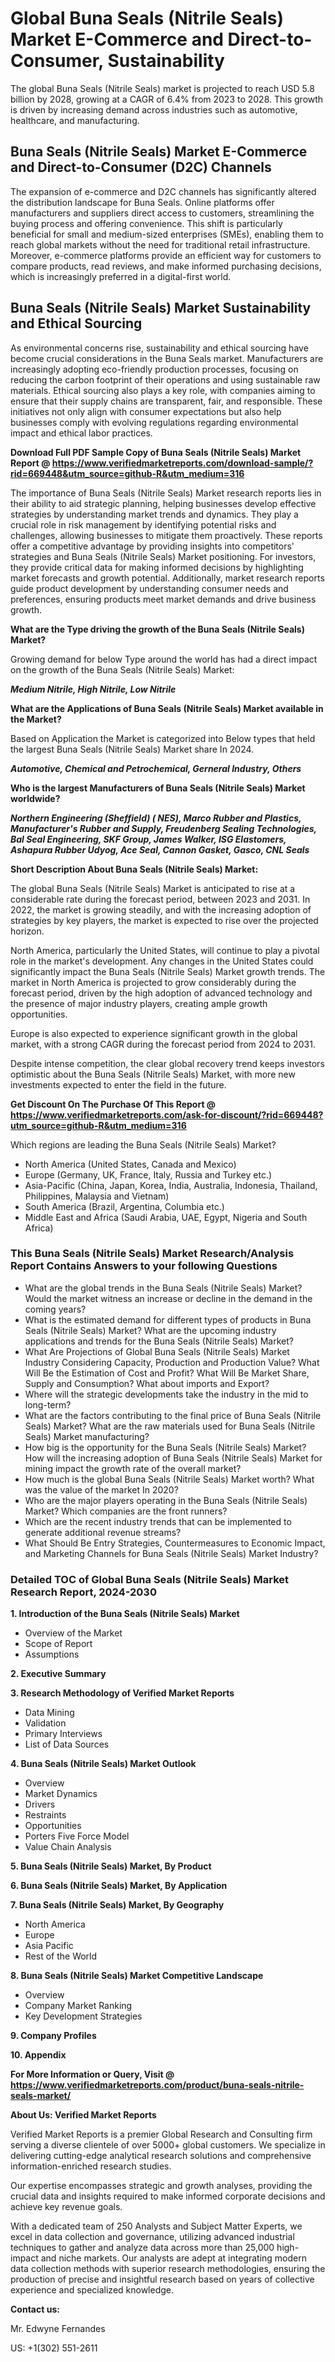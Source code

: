 <h1>Global Buna Seals (Nitrile Seals) Market E-Commerce and Direct-to-Consumer, Sustainability</h1><p class=""><p>The global Buna Seals (Nitrile Seals) market is projected to reach USD 5.8 billion by 2028, growing at a CAGR of 6.4% from 2023 to 2028. This growth is driven by increasing demand across industries such as automotive, healthcare, and manufacturing.</p><h2>Buna Seals (Nitrile Seals) Market E-Commerce and Direct-to-Consumer (D2C) Channels</h2><p>The expansion of e-commerce and D2C channels has significantly altered the distribution landscape for Buna Seals. Online platforms offer manufacturers and suppliers direct access to customers, streamlining the buying process and offering convenience. This shift is particularly beneficial for small and medium-sized enterprises (SMEs), enabling them to reach global markets without the need for traditional retail infrastructure. Moreover, e-commerce platforms provide an efficient way for customers to compare products, read reviews, and make informed purchasing decisions, which is increasingly preferred in a digital-first world.</p><h2>Buna Seals (Nitrile Seals) Market Sustainability and Ethical Sourcing</h2><p>As environmental concerns rise, sustainability and ethical sourcing have become crucial considerations in the Buna Seals market. Manufacturers are increasingly adopting eco-friendly production processes, focusing on reducing the carbon footprint of their operations and using sustainable raw materials. Ethical sourcing also plays a key role, with companies aiming to ensure that their supply chains are transparent, fair, and responsible. These initiatives not only align with consumer expectations but also help businesses comply with evolving regulations regarding environmental impact and ethical labor practices.</p></p><p class=""><strong>Download Full PDF Sample Copy of Buna Seals (Nitrile Seals) Market Report @ <a href="https://www.verifiedmarketreports.com/download-sample/?rid=669448&utm_source=github-R&utm_medium=316" target="_blank">https://www.verifiedmarketreports.com/download-sample/?rid=669448&utm_source=github-R&utm_medium=316</a></strong></p><p>The importance of&nbsp;Buna Seals (Nitrile Seals) Market research reports lies in their ability to aid strategic planning, helping businesses develop effective strategies by understanding market trends and dynamics. They play a crucial role in risk management by identifying potential risks and challenges, allowing businesses to mitigate them proactively. These reports offer a competitive advantage by providing insights into competitors' strategies and Buna Seals (Nitrile Seals) Market positioning. For investors, they provide critical data for making informed decisions by highlighting market forecasts and growth potential. Additionally, market research reports guide product development by understanding consumer needs and preferences, ensuring products meet market demands and drive business growth.</p><p><strong>What are the&nbsp;Type driving the growth of the Buna Seals (Nitrile Seals) Market?</strong></p><p id="" class="">Growing demand for below Type around the world has had a direct impact on the growth of the Buna Seals (Nitrile Seals) Market:</p><p class=""><em><strong>Medium Nitrile, High Nitrile, Low Nitrile</strong></em></p><p class=""><strong>What are the&nbsp;Applications&nbsp;of Buna Seals (Nitrile Seals) Market available in the Market?</strong></p><p id="" class="">Based on Application the Market is categorized into Below types that held the largest Buna Seals (Nitrile Seals) Market share In 2024.</p><p class=""><em><strong>Automotive, Chemical and Petrochemical, Gerneral Industry, Others</strong></em></p><p class=""><strong>Who is the largest Manufacturers of Buna Seals (Nitrile Seals) Market worldwide?</strong></p><p><em><strong>Northern Engineering (Sheffield) ( NES), Marco Rubber and Plastics, Manufacturer's Rubber and Supply, Freudenberg Sealing Technologies, Bal Seal Engineering, SKF Group, James Walker, ISG Elastomers, Ashapura Rubber Udyog, Ace Seal, Cannon Gasket, Gasco, CNL Seals</strong></em></p><p id="" class=""><strong>Short Description About Buna Seals (Nitrile Seals) Market:</strong></p><p>The global Buna Seals (Nitrile Seals) Market is anticipated to rise at a considerable rate during the forecast period, between 2023 and 2031. In 2022, the market is growing steadily, and with the increasing adoption of strategies by key players, the market is expected to rise over the projected horizon.</p><p>North America, particularly the United States, will continue to play a pivotal role in the market's development. Any changes in the United States could significantly impact the Buna Seals (Nitrile Seals) Market growth trends. The market in North America is projected to grow considerably during the forecast period, driven by the high adoption of advanced technology and the presence of major industry players, creating ample growth opportunities.</p><p>Europe is also expected to experience significant growth in the global market, with a strong CAGR during the forecast period from 2024 to 2031.</p><p>Despite intense competition, the clear global recovery trend keeps investors optimistic about the Buna Seals (Nitrile Seals) Market, with more new investments expected to enter the field in the future.</p><p id="" class=""><strong>Get Discount On The Purchase Of This Report @ <a href="https://www.verifiedmarketreports.com/ask-for-discount/?rid=669448?utm_source=github-R&utm_medium=316" target="_blank">https://www.verifiedmarketreports.com/ask-for-discount/?rid=669448?utm_source=github-R&utm_medium=316</a></strong></p><p class="">Which regions are leading the Buna Seals (Nitrile Seals) Market?</p><ul><li>North America (United States, Canada and Mexico)</li><li>Europe (Germany, UK, France, Italy, Russia and Turkey etc.)</li><li>Asia-Pacific (China, Japan, Korea, India, Australia, Indonesia, Thailand, Philippines, Malaysia and Vietnam)</li><li>South America (Brazil, Argentina, Columbia etc.)</li><li>Middle East and Africa (Saudi Arabia, UAE, Egypt, Nigeria and South Africa)</li></ul><h3 id="" class="">This Buna Seals (Nitrile Seals) Market Research/Analysis Report Contains Answers to your following Questions</h3><ul><li>What are the global trends in the Buna Seals (Nitrile Seals) Market? Would the market witness an increase or decline in the demand in the coming years?</li><li>What is the estimated demand for different types of products in Buna Seals (Nitrile Seals) Market? What are the upcoming industry applications and trends for the Buna Seals (Nitrile Seals) Market?</li><li>What Are Projections of Global Buna Seals (Nitrile Seals) Market Industry Considering Capacity, Production and Production Value? What Will Be the Estimation of Cost and Profit? What Will Be Market Share, Supply and Consumption? What about imports and Export?</li><li>Where will the strategic developments take the industry in the mid to long-term?</li><li>What are the factors contributing to the final price of Buna Seals (Nitrile Seals) Market? What are the raw materials used for Buna Seals (Nitrile Seals) Market manufacturing?</li><li>How big is the opportunity for the Buna Seals (Nitrile Seals) Market? How will the increasing adoption of Buna Seals (Nitrile Seals) Market for mining impact the growth rate of the overall market?</li><li>How much is the global Buna Seals (Nitrile Seals) Market worth? What was the value of the market In 2020?</li><li>Who are the major players operating in the Buna Seals (Nitrile Seals) Market? Which companies are the front runners?</li><li>Which are the recent industry trends that can be implemented to generate additional revenue streams?</li><li>What Should Be Entry Strategies, Countermeasures to Economic Impact, and Marketing Channels for Buna Seals (Nitrile Seals) Market Industry?</li></ul><h3 id="" class="">Detailed TOC of Global Buna Seals (Nitrile Seals) Market Research Report, 2024-2030</h3><p id="" class=""><strong>1. Introduction of the Buna Seals (Nitrile Seals) Market</strong></p><ul><li>Overview of the Market</li><li>Scope of Report</li><li>Assumptions</li></ul><p id="" class=""><strong>2. Executive Summary</strong></p><p id="" class=""><strong>3. Research Methodology of Verified Market Reports</strong></p><ul><li>Data Mining</li><li>Validation</li><li>Primary Interviews</li><li>List of Data Sources</li></ul><p id="" class=""><strong>4. Buna Seals (Nitrile Seals) Market Outlook</strong></p><ul><li>Overview</li><li>Market Dynamics</li><li>Drivers</li><li>Restraints</li><li>Opportunities</li><li>Porters Five Force Model</li><li>Value Chain Analysis</li></ul><p id="" class=""><strong>5. Buna Seals (Nitrile Seals) Market, By Product</strong></p><p id="" class=""><strong>6. Buna Seals (Nitrile Seals) Market, By Application</strong></p><p id="" class=""><strong>7. Buna Seals (Nitrile Seals) Market, By Geography</strong></p><ul><li>North America</li><li>Europe</li><li>Asia Pacific</li><li>Rest of the World</li></ul><p id="" class=""><strong>8. Buna Seals (Nitrile Seals) Market Competitive Landscape</strong></p><ul><li>Overview</li><li>Company Market Ranking</li><li>Key Development Strategies</li></ul><p id="" class=""><strong>9. Company Profiles</strong></p><p id="" class=""><strong>10. Appendix</strong></p><p id="" class=""><strong>For More Information or Query, Visit @ <a href="https://www.verifiedmarketreports.com/product/buna-seals-nitrile-seals-market/" target="_blank">https://www.verifiedmarketreports.com/product/buna-seals-nitrile-seals-market/</a></strong></p><p id="" class=""><strong>About Us: Verified Market Reports</strong></p><p id="" class="">Verified Market Reports is a premier Global Research and Consulting firm serving a diverse clientele of over 5000+ global customers. We specialize in delivering cutting-edge analytical research solutions and comprehensive information-enriched research studies.</p><p id="" class="">Our expertise encompasses strategic and growth analyses, providing the crucial data and insights required to make informed corporate decisions and achieve key revenue goals.</p><p id="" class="">With a dedicated team of 250 Analysts and Subject Matter Experts, we excel in data collection and governance, utilizing advanced industrial techniques to gather and analyze data across more than 25,000 high-impact and niche markets. Our analysts are adept at integrating modern data collection methods with superior research methodologies, ensuring the production of precise and insightful research based on years of collective experience and specialized knowledge.</p><p id="" class=""><strong>Contact us:</strong></p><p id="" class="">Mr. Edwyne Fernandes</p><p id="" class="">US: +1(302) 551-2611</p>